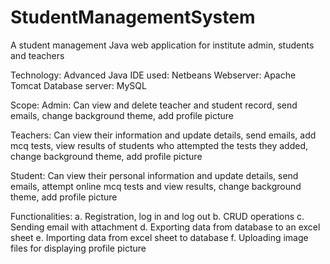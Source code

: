 # StudentManagementSystem

A student management Java web application for institute admin, students and teachers

Technology: Advanced Java
IDE used: Netbeans
Webserver: Apache Tomcat
Database server: MySQL


Scope:
Admin: Can view and delete teacher and student record, send emails, change background theme, add profile picture

Teachers: Can view their information and update details, send emails, add mcq tests, view results of students who attempted the tests they added, change background theme, add profile picture

Student: Can view their personal information and update details, send emails, attempt online mcq tests and view results, change background theme, add profile picture


Functionalities: 
a. Registration, log in and log out 
b. CRUD operations
c. Sending email with attachment 
d. Exporting data from database to an excel sheet
e. Importing data from excel sheet to database 
f. Uploading image files for displaying profile picture
